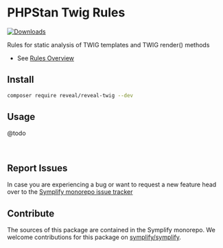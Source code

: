 # PHPStan Twig Rules

[![Downloads](https://img.shields.io/packagist/dt/reveal/reveal-twig.svg?style=flat-square)](https://packagist.org/packages/reveal/reveal-twig/stats)

Rules for static analysis of TWIG templates and TWIG render() methods

- See [Rules Overview](docs/rules_overview.md)

## Install

```bash
composer require reveal/reveal-twig --dev
```

## Usage

@todo

<br>

## Report Issues

In case you are experiencing a bug or want to request a new feature head over to the [Symplify monorepo issue tracker](https://github.com/symplify/symplify/issues)

## Contribute

The sources of this package are contained in the Symplify monorepo. We welcome contributions for this package on [symplify/symplify](https://github.com/symplify/symplify).
